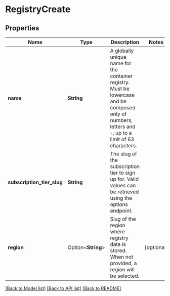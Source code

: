 # RegistryCreate

## Properties

Name | Type | Description | Notes
------------ | ------------- | ------------- | -------------
**name** | **String** | A globally unique name for the container registry. Must be lowercase and be composed only of numbers, letters and `-`, up to a limit of 63 characters. | 
**subscription_tier_slug** | **String** | The slug of the subscription tier to sign up for. Valid values can be retrieved using the options endpoint. | 
**region** | Option<**String**> | Slug of the region where registry data is stored. When not provided, a region will be selected. | [optional]

[[Back to Model list]](../README.md#documentation-for-models) [[Back to API list]](../README.md#documentation-for-api-endpoints) [[Back to README]](../README.md)


